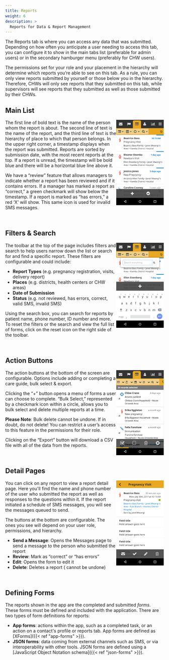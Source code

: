 ```yaml
---
title: Reports
weight: 6
description: >
  Reports for Data & Report Management
---
```


The Reports tab is where you can access any data that was submitted. Depending on how often you anticipate a user needing to access this tab, you can configure it to show in the main tabs list (preferable for admin users) or in the secondary hamburger menu (preferably for CHW users). 

The permissions set for your role and your placement in the hierarchy will determine which reports you’re able to see on this tab. As a rule, you can only view reports submitted by yourself or those below you in the hierarchy. Therefore, CHWs will only see reports that they submitted on this tab, while supervisors will see reports that they submitted as well as those submitted by their CHWs.

## Main List

<img src="reports-main.png" width="30%" align="right"/>

The first line of bold text is the name of the person whom the report is about. The second line of text is the name of the report, and the third line of text is the hierarchy of place to which that person belongs. In the upper right corner, a timestamp displays when the report was submitted. Reports are sorted by submission date, with the most recent reports at the top. If a report is unread, the timestamp will be bold blue and there will be a horizontal blue line above it. 

We have a “review” feature that allows managers to indicate whether a report has been reviewed and if it contains errors. If a manager has marked a report as “correct,” a green checkmark will show below the timestamp. If a report is marked as “has errors,” a red ‘X’ will show. This same icon is used for invalid SMS messages.

<br clear="all">


## Filters & Search

<img src="reports-search.png" width="30%" align="right"/>

The toolbar at the top of the page includes filters and search to help users narrow down the list or search for and find a specific report. These filters are configurable and could include:

- **Report Types** (e.g. pregnancy registration, visits, delivery report)
- **Places** (e.g. districts, health centers or CHW areas)
- **Date of Submission**
- **Status** (e.g. not reviewed, has errors, correct, valid SMS, invalid SMS)

Using the search box, you can search for reports by patient name, phone number, ID number and more. To reset the filters or the search and view  the full list of forms, click on the reset icon on the right side of the toolbar.

<br clear="all">


## Action Buttons

<img src="reports-bulk.png" width="30%" align="right"/>

The action buttons at the bottom of the screen are configurable. Options include adding or completing a care guide, bulk select & export. 

Clicking the “+” button opens a menu of forms a user can choose to complete. “Bulk Select,” represented by a checkmark icon within a circle, allows you to bulk select and delete multiple reports at a time.

**Please Note**: Bulk delete cannot be undone. If in doubt, do not delete! You can restrict a user’s access to this feature in the permissions for their role. 

Clicking on the “Export” button will download a CSV file with all of the data from the reports.

<br clear="all">


## Detail Pages

<img src="reports-detail.png" width="30%" align="right"/>

You can click on any report to view a report detail page. Here you'll find the name and phone number of the user who submitted the report as well as responses to the questions within it. If the report initiated a schedule of SMS messages, you will see the messages queued to send.

The buttons at the bottom are configurable. The ones you see will depend on your user role, permissions, and hierarchy. 

- **Send a Message**​: Opens the Messages page to send a message to the person who submitted the report
- **Review**: Mark as “correct” or “has errors”
- **Edit**: Opens the form to edit it
- **Delete**: Deletes a report ( cannot be undone)

<br clear="all">


## Defining Forms

The reports shown in the app are the completed and submitted *forms*. These forms must be defined and included with the application. There are two types of form definitions for reports:
- **App forms**: actions within the app, such as a completed task, or an action on a contact's profile or reports tab. App forms are defined as [XForms]({{< ref "app-forms" >}}).
- **JSON forms**: data coming from external channels such as SMS, or via interoperability with other tools. JSON forms are defined using a [JavaScript Object Notation schema]({{< ref "json-forms" >}}). 


